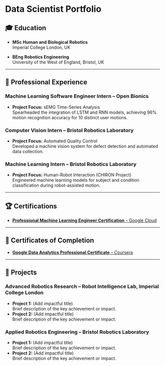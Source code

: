 # Data Scientist Portfolio

## 🎓 Education
- **MSc Human and Biological Robotics**  
  Imperial College London, UK
  
- **BEng Robotics Engineering**  
  University of the West of England, Bristol, UK  

---

## 💼 Professional Experience
### Machine Learning Software Engineer Intern – Open Bionics
- **Project Focus:** sEMG Time-Series Analysis  
  Spearheaded the integration of LSTM and RNN models, achieving 96% motion recognition accuracy for 10 distinct user motions.  

### Computer Vision Intern – Bristol Robotics Laboratory  
- **Project Focus:** Automated Quality Control  
  Developed a machine vision system for defect detection and automated data collection.  

### Machine Learning Intern – Bristol Robotics Laboratory  
- **Project Focus:** Human-Robot Interaction (CHIRON Project)  
  Engineered machine learning models for subject and condition classification during robot-assisted motion.  

---

## 🏆 Certifications
- [**Professional Machine Learning Engineer Certification** – Google Cloud](https://www.credly.com/badges/75c1d277-9725-4c95-a295-93ac103cd3d0/linked_in_profile)

---

## 📜 Certificates of Completion
- [**Google Data Analytics Professional Certificate** – Coursera](https://www.coursera.org/account/accomplishments/specialization/5ENUXTFTXJXV)

---

## 🚀 Projects
### Advanced Robotics Research – Robot Intelligence Lab, Imperial College London  
- **Project 1:** (Add impactful title)  
  Brief description of the key achievement or impact.  
- **Project 2:** (Add impactful title)  
  Brief description of the key achievement or impact.  

### Applied Robotics Engineering – Bristol Robotics Laboratory  
- **Project 1:** (Add impactful title)  
  Brief description of the key achievement or impact.  
- **Project 2:** (Add impactful title)  
  Brief description of the key achievement or impact.  
